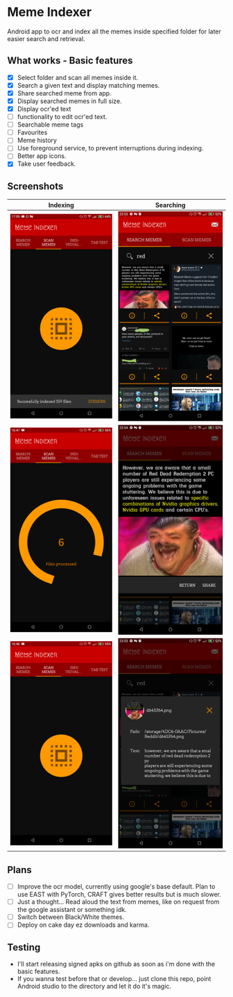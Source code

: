 # Meme Indexer

Android app to ocr and index all the memes inside specified folder for later easier search and retrieval.

## What works - Basic features

- [x] Select folder and scan all memes inside it.
- [x] Search a given text and display matching memes.
- [x] Share searched meme from app.
- [x] Display searched memes in full size.
- [x] Display ocr'ed text
- [ ] functionality to edit ocr'ed text.
- [ ] Searchable meme tags
- [ ] Favourites
- [ ] Meme history
- [ ] Use foreground service, to prevent interruptions during indexing.
- [ ] Better app icons.
- [x] Take user feedback.

## Screenshots

Indexing    |   Searching
:----------:|:-----------:
![Screenshot00](Screenshots/1.png "Index Home") | ![Screenshot10](Screenshots/2.png "Search Home")
![Screenshot01](Screenshots/3.png "Indexing")| ![Screenshot11](Screenshots/4.png "Searched meme preview")
![Screenshot01](Screenshots/5.png "Indexing")| ![Screenshot11](Screenshots/7.png "Searched meme info")

## Plans

 - [ ] Improve the ocr model, currently using google's base default. Plan to use EAST with PyTorch, CRAFT gives better results but is much slower.
 - [ ] Just a thought... Read aloud the text from memes, like on request from the google assistant or something idk.
 - [ ] Switch between Black/White themes.
 - [ ] Deploy on cake day ez downloads and karma.

## Testing

 - I'll start releasing signed apks on github as soon as i'm done with the basic features. 
 - If you wanna test before that or develop... just clone this repo, point Android studio to the directory and let it do it's magic.





